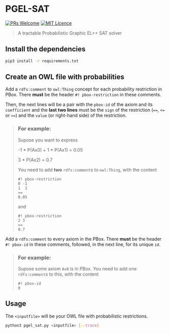 # PGEL-SAT
[![PRs Welcome](https://img.shields.io/badge/PRs-welcome-brightgreen.svg?style=flat-square)](http://makeapullrequest.com) [![MIT Licence](https://badges.frapsoft.com/os/mit/mit.png?v=103)](https://opensource.org/licenses/mit-license.php) 
> A tractable Probabilistic Graphic EL++ SAT solver

## Install the dependencies
```bash
pip3 install -r requirements.txt
```

## Create an OWL file with probabilities
Add a `rdfs:comment` to `owl:Thing` concept for each probability restriction in PBox. There **must** be the header `#! pbox-restriction` in these comments. 

Then, the next lines will be a pair with the `pbox-id` of the axiom and its `coefficient` and the **last two lines** must be the `sign` of the restriction (`==`, `<=` or `>=`) and the `value` (or right-hand side) of the restriction.  

> ### For example: 
> 
> Supose you want to express 
>
> -1 * P(Ax0) + 1 * P(Ax1) = 0.05
>
>  3 * P(Ax2) = 0.7
>
> You need to add **two** `rdfs:comment`s to `owl:Thing`, with the content  
> ```
> #! pbox-restriction
> 0 -1 
> 1  1
> ==
> 0.05
> ```
> and
> ```
> #! pbox-restriction
> 2 3 
> ==
> 0.7
> ```

Add a `rdfs:comment` to every axiom in the PBox. There **must** be the header `#! pbox-id` in these comments, followed, in the next line, for its unique `id`.

> ### For example: 
> 
> Supose some axiom `Ax0` is in PBox. 
> You need to add one `rdfs:comment`s to this, with the content  
> ```
> #! pbox-id
> 0 
> ```

## Usage
The `<inputfile>` will be your OWL file with probabilistic restrictions. 

```bash
python3 pgel_sat.py <inputfile> [--trace]
```
## 